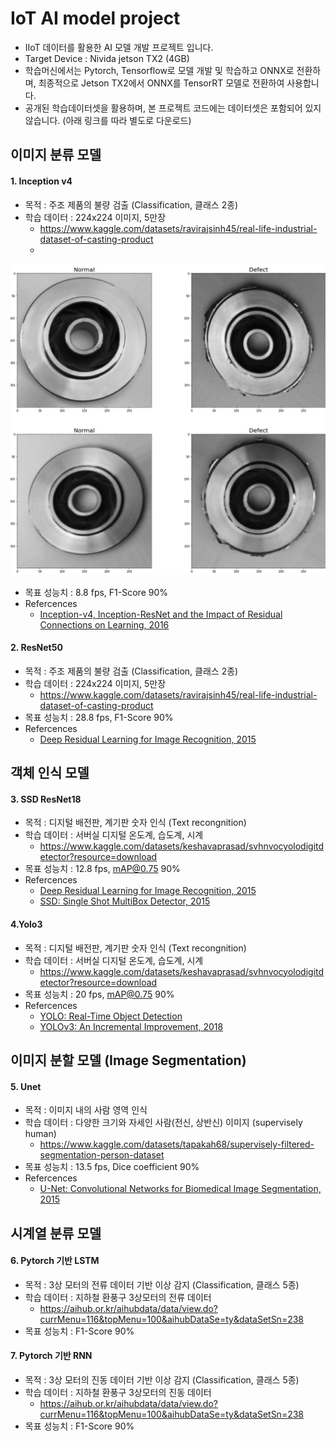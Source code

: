 # IoT AI model project
  - IIoT 데이터를 활용한 AI 모델 개발 프로젝트 입니다.
  - Target Device : Nivida jetson TX2 (4GB)
  - 학습머신에서는 Pytorch, Tensorflow로 모델 개발 및 학습하고 ONNX로 전환하며, 최종적으로 Jetson TX2에서 ONNX를 TensorRT 모델로 전환하여 사용합니다.
  - 공개된 학습데이터셋을 활용하며, 본 프로젝트 코드에는 데이터셋은 포함되어 있지 않습니다. (아래 링크를 따라 별도로 다운로드)
 
## 이미지 분류 모델

#### 1. Inception v4
  - 목적 : 주조 제품의 불량 검출 (Classification, 클래스 2종)
  - 학습 데이터 : 224x224 이미지, 5만장
    - https://www.kaggle.com/datasets/ravirajsinh45/real-life-industrial-dataset-of-casting-product
    - 
<img src="git_images/image_classificaiton.png"> 

  - 목표 성능치 : 8.8 fps, F1-Score 90%
  - Refercences
    - [Inception-v4, Inception-ResNet and the Impact of Residual Connections on Learning, 2016](https://arxiv.org/abs/1602.07261)
  
#### 2. ResNet50
  - 목적 : 주조 제품의 불량 검출 (Classification, 클래스 2종)
  - 학습 데이터 : 224x224 이미지, 5만장
    - https://www.kaggle.com/datasets/ravirajsinh45/real-life-industrial-dataset-of-casting-product
  - 목표 성능치 : 28.8 fps, F1-Score 90%
  - Refercences
    - [Deep Residual Learning for Image Recognition, 2015](https://arxiv.org/abs/1512.03385)

## 객체 인식 모델

#### 3. SSD ResNet18
  - 목적 : 디지털 배전판, 계기판 숫자 인식 (Text recongnition)
  - 학습 데이터 : 서버실 디지털 온도계, 습도계, 시계
    - https://www.kaggle.com/datasets/keshavaprasad/svhnvocyolodigitdetector?resource=download
  - 목표 성능치 : 12.8 fps, mAP@0.75 90%
  - Refercences
    - [Deep Residual Learning for Image Recognition, 2015](https://arxiv.org/abs/1512.03385)
    - [SSD: Single Shot MultiBox Detector, 2015](https://arxiv.org/abs/1512.02325)
  
#### 4.Yolo3
  - 목적 : 디지털 배전판, 계기판 숫자 인식 (Text recongnition)
  - 학습 데이터 : 서버실 디지털 온도계, 습도계, 시계
    - https://www.kaggle.com/datasets/keshavaprasad/svhnvocyolodigitdetector?resource=download  
  - 목표 성능치 : 20 fps, mAP@0.75 90%
 - Refercences
    - [YOLO: Real-Time Object Detection](https://pjreddie.com/darknet/yolo/)
    - [YOLOv3: An Incremental Improvement, 2018](https://arxiv.org/abs/1804.02767)

## 이미지 분할 모델 (Image Segmentation)

#### 5. Unet
  - 목적 : 이미지 내의 사람 영역 인식
  - 학습 데이터 : 다양한 크기와 자세인 사람(전신, 상반신) 이미지 (supervisely human)
    - https://www.kaggle.com/datasets/tapakah68/supervisely-filtered-segmentation-person-dataset
  - 목표 성능치 : 13.5 fps, Dice coefficient 90%
 - Refercences
    - [U-Net: Convolutional Networks for Biomedical Image Segmentation, 2015](https://arxiv.org/abs/1505.04597)

## 시계열 분류 모델

#### 6. Pytorch 기반 LSTM
  - 목적 : 3상 모터의 전류 데이터 기반 이상 감지 (Classification, 클래스 5종)
  - 학습 데이터 : 지하철 환풍구 3상모터의 전류 데이터 
    - https://aihub.or.kr/aihubdata/data/view.do?currMenu=116&topMenu=100&aihubDataSe=ty&dataSetSn=238
  - 목표 성능치 : F1-Score 90% 
  
#### 7. Pytorch 기반 RNN
  - 목적 : 3상 모터의 진동 데이터 기반 이상 감지 (Classification, 클래스 5종)
  - 학습 데이터 : 지하철 환풍구 3상모터의 진동 데이터 
    - https://aihub.or.kr/aihubdata/data/view.do?currMenu=116&topMenu=100&aihubDataSe=ty&dataSetSn=238
  - 목표 성능치 : F1-Score 90%
